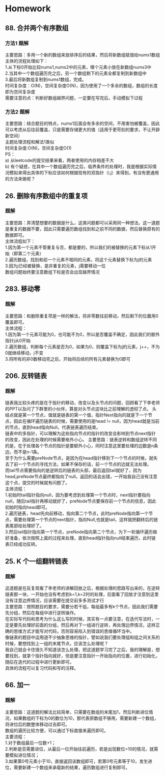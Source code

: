 # Homework
## 88. 合并两个有序数组  
### 方法1 题解  
主要思路：多用一个新的数组来放排序后的结果，然后将新数组赋值给nums1数组  
主体的流程处理如下：  
1.从下标0开始比较nums1,nums2中的元素，哪个元素小放在新数组nums3中  
2.当其中一个数组遍历完之后，另一个数组剩下的元素全都复制到新数组中  
3.最后将新数组复制到nums1数组，完成。  
时间复杂度：O(N)，空间复杂度O(N)，因为使用了一个多余的数组，数组的长度即为空间复杂度  
需要注意的点：判断好数组越界问题，一定要在写完后，手动模拟下过程  
### 方法2 题解  
主要思路：结合题目的特点，nums1后面会有多余的空间，不用害怕被覆盖，因此可以考虑从后往前覆盖，只是需要存储更大的值（适用于更苛刻的要求，不让开辟新空间）  
主题处理流程和解法1类似  
时间复杂度:O(N)，空间复杂度O(1)  
PS：  
a) 从leetcode的提交结果来看，两者使用的内存相差不大  
b) 有个疑惑，在其中一个数组遍历完之后，临界条件的处理时，我是根据实际情况模拟来得出具体的下标应该如何根据现有的双指针（i,j）来得到，有没有更通用的方法来做呢？  
  
## 26. 删除有序数组中的重复项  
### 题解  
主要思路：弄清楚想要的数据是什么，这类问题都可以采用同一种想法。这一道题是重复的数据不要，因此只需要遍历数组找到和之前不同的数据，然后替换原有的数据即可。  
主体流程如下：  
1.因为第一个元素不管重复与否，都是要的，所以我们的被替换的元素下标从1开始（即第二个元素）  
2.遍历数组，找到和前一个元素不相同的元素，将这个元素替换下标为j的元素  
3.因为j已经被替换，是非重复的元素，j需要移动一位  
数组问题始终要注意数组下标是否会出现越界情况  
  
## 283. 移动零   
### 题解  
主要思路：和删除重复项是一样的解法，将非零数往前移动，然后剩下的位置用0覆盖即可。  
主体流程：  
1.因为第一个元素可能为0，也可能不为0，所以是否覆盖不确定，因此我们的额外指针j从0开始  
2.遍历数组，判断每个元素是否为0，如果为0，则覆盖下标为j的元素，j++，不为0就继续移动，j不变  
3.将所有的非0数移动完之后，开始将后续的所有元素替换为0即可  
## 206. 反转链表  
### 题解  
链表我比较头疼的是在于指针的移动，改变以及头节点的问题，回顾看了下李老师的PPT以及问了下群里的小伙伴，算是对头节点这块比之前理解的透彻了点。
头结点就是第一个节点，值就是链表的第一个值，指针Next指向的就是下一个节点，因此在循环遍历链表的时候，需要使用的是head != null，因为head就是当前的节点，直到head指向Null，代表链表遍历结束。  
链表中的多指针，可以理解为这些指向节点的指针的改变会影响到节点next指针的改变，因此在处理的时候需要格外小心。
主要思路：链表逆转和数组逆转不同的是，在于处理各个节点的指针是要额外小心，同时注意这里要处理的边数是n条边，而不是n-1条。  
至于为什么需要preNode节点，是因为在head指针移到下一个节点的时候，就失去了前一个节点的寻找方法，如果不保存的话，前一个节点的边就无法处理。  
而tail节点需要指向的是逆转后的链表的头部，最后返回tail就好了，因为head,preNode节点最终都指向了null，返回的话会出错，一开始我自己没有注意这个点，提交的时候就有问题了。  
主体流程：  
1.初始时tail指针指向null，因为要考虑到处理第一个节点时，next指针要指向null，随后tail指针再移动就好了，preNode节点要保存前一个节点的信息，因此初始时指向head即可。  
2.遍历链表，head先向前移动，指向第二个节点，此时preNode指向第一个节点，需要处理第一个节点的next指针，指向Null,也就是tail，这样就把翻转后的链表尾部给处理好了。  
3.然后tail指针指向第一个节点，preNode指向第二个节点，为下一轮循环遍历做好准备，依次按照上面的过程来处理，直到head指针指向null结束遍历，此时链表已经成功反转。  
  
## 25. K 个一组翻转链表  
### 题解  
这道题是在反复观看了李老师的讲解回放之后，根据处理的思路写出来的，在逆转链表那一块，一开始也没有考虑到k=1,k=2时的处理，后面看了回放才注意到这里没有注意边界情况，应该需要在提交前多多测试才行  
主要思路：按照题目的要求，需要分若干组，每组最多有k个节点，因此我们需要先分组，然后在每组中进行逆转操作。  
在实际写代码和思考为什么这么写的时候，其实有一点要注意，在迭代写法时，一定是要先处理好前面的分组，然后再对下一组进行逆转，再处理边界情况，这样正确的思维方式才能写对代码，否则容易陷入到错误的思维循环当中。  
像链表的题目中运用道不少抽象思维的指针，譬如说我们要处理组和组之间关系的时候，要想找到上一组的末尾节点，应该怎么处理呢？  
我自己就会卡住很久不知道该怎么处理，把这道题学习完了之后，我的理解是，想要找到，就拿个指针指向就好，但是要注意指针一开始指向的位置，进行初始化，随后在迭代的过程中进行更新即可。  
具体的流程可以复习代码和写的注释。  

  
## 66. 加一 
### 题解    
主要思路：这道题的解法比较简单，只需要在数组的末尾加1，然后判断进位情况，如果数组的下标为0的数位为10，那代表原数组不够用，需要新建一个数组，将进位后的数整体移动过去即可。  
数组的遍历比较方便，可以通过下标直接来遍历即可。  
主要流程：  
1.对于数组最后一位数+1；  
2.判断是否需要进位，从最后一位开始往前遍历，若是出现数位=10的情况，就需要模拟进位情况；  
3.如果第0号元素小于10，直接返回该数组即可，若第0号元素等于10，发生进位，需要新建一个数组来承载新的结果，遍历数组进行复制即可。  
